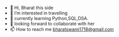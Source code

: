 - 👋 Hi, Bharat this side 
- 👀 I’m interested in travelling 
- 🌱 currently learning Python,SQL,DSA.
- 💞️ looking forward to collaborate with her
- 📫 How to reach me bharatswami1718@gmail.com

<!---
bharat1718swami/bharat1718swami is a ✨ special ✨ repository because its `README.md` (this file) appears on your GitHub profile.
You can click the Preview link to take a look at your changes.
--->
